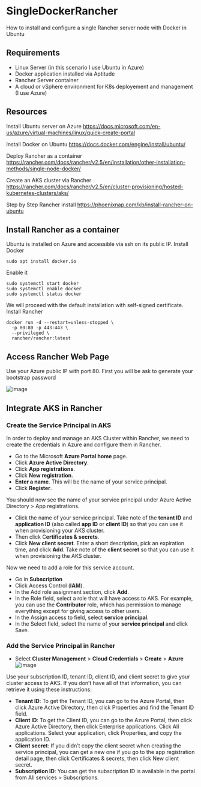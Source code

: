 # SingleDockerRancher
How to install and configure a single Rancher server node with Docker in Ubuntu

## Requirements
- Linux Server (in this scenario I use Ubuntu in Azure)
- Docker application installed via Aptitude
- Rancher Server container
- A cloud or vSphere environment for K8s deployement and management (I use Azure)

## Resources
Install Ubuntu server on Azure
https://docs.microsoft.com/en-us/azure/virtual-machines/linux/quick-create-portal

Install Docker on Ubuntu
https://docs.docker.com/engine/install/ubuntu/

Deploy Rancher as a container
https://rancher.com/docs/rancher/v2.5/en/installation/other-installation-methods/single-node-docker/

Create an AKS cluster via Rancher
https://rancher.com/docs/rancher/v2.5/en/cluster-provisioning/hosted-kubernetes-clusters/aks/

Step by Step Rancher install
https://phoenixnap.com/kb/install-rancher-on-ubuntu

## Install Rancher as a container
Ubuntu is installed on Azure and accessible via ssh on its public IP.
Install Docker
```
sudo apt install docker.io
```
Enable it
```
sudo systemctl start docker
sudo systemctl enable docker
sudo systemctl status docker
```

We will proceed with the default installation with self-signed certificate.
Install Rancher
```
docker run -d --restart=unless-stopped \
  -p 80:80 -p 443:443 \
  --privileged \
  rancher/rancher:latest
```

## Access Rancher Web Page
Use your Azure public IP with port 80.
First you will be ask to generate your bootstrap password

![image](https://user-images.githubusercontent.com/101111449/161516582-7747bcc4-e8f3-43d3-8285-0f499b96fa77.png)

## Integrate AKS in Rancher

### Create the Service Principal in AKS
In order to deploy and manage an AKS Cluster within Rancher, we need to create the credentials in Azure and configure them in Rancher.

- Go to the Microsoft **Azure Portal home** page.
- Click **Azure Active Directory**.
- Click **App registrations**.
- Click **New registration**.
- **Enter a name**. This will be the name of your service principal.
- Click **Register**.

You should now see the name of your service principal under Azure Active Directory > App registrations.

- Click the name of your service principal. Take note of the **tenant ID** and **application ID** (also called **app ID** or **client ID**) so that you can use it when provisioning your AKS cluster.
- Then click C**ertificates & secrets**.
- Click **New client secret**. Enter a short description, pick an expiration time, and click **Add**. Take note of the **client secret** so that you can use it when provisioning the AKS cluster.

Now we need to add a role for this service account.
- Go in **Subscription**
- Click Access Control (**IAM**).
- In the Add role assignment section, click **Add**.
- In the Role field, select a role that will have access to AKS. For example, you can use the **Contributor** role, which has permission to manage everything except for giving access to other users.
- In the Assign access to field, select **service principal**.
- In the Select field, select the name of your **service principal** and click Save.

### Add the Service Principal in Rancher

- Select **Cluster Management** > **Cloud Credentials** > **Create** > **Azure**
![image](https://user-images.githubusercontent.com/101111449/161957163-0d1d9fc5-d084-4775-bf1f-02977738da69.png)

Use your subscription ID, tenant ID, client ID, and client secret to give your cluster access to AKS. If you don’t have all of that information, you can retrieve it using these instructions:

- **Tenant ID**: To get the Tenant ID, you can go to the Azure Portal, then click Azure Active Directory, then click Properties and find the Tenant ID field.
- **Client ID**: To get the Client ID, you can go to the Azure Portal, then click Azure Active Directory, then click Enterprise applications. Click All applications. Select your application, click Properties, and copy the application ID.
- **Client secret**: If you didn’t copy the client secret when creating the service principal, you can get a new one if you go to the app registration detail page, then click Certificates & secrets, then click New client secret.
- **Subscription ID**: You can get the subscription ID is available in the portal from All services > Subscriptions.
